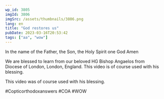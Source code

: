 ```yaml
---
wp_id: 3805
imgId: 3806
imgSrc: /assets/thumbnails/3806.png
lang: en
title: "God restores us"
pubDate: 2023-03-16T20:53:42
tags: ["aa", "wow"]
---
```

<!-- page: 6 -->

<p>In the name of the Father, the Son, the Holy Spirit one God Amen</p>
<p>We are blessed to learn from our beloved HG Bishop Angaelos from Diocese of London, London, England. This video is of course used with his blessing.</p>
<p>This video was of course used with his blessing.</p>
<p>#Copticorthodoxanswers #COA #WOW</p>
